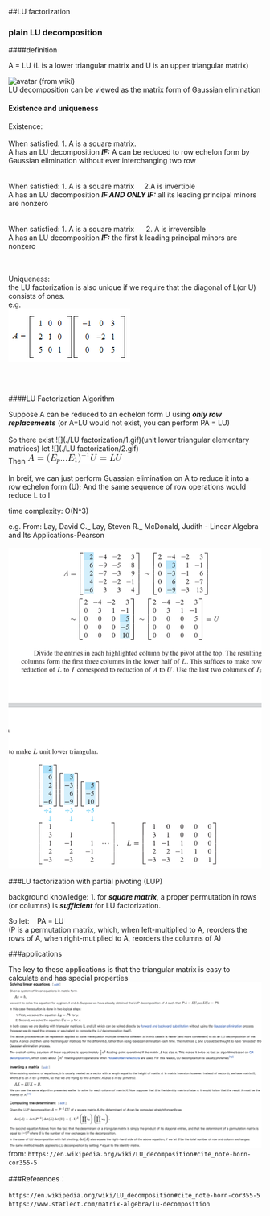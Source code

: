 ##LU factorization

### plain LU decomposition

####definition

A = LU (L is a lower triangular matrix and U is an upper triangular matrix)

![avatar](https://wikimedia.org/api/rest_v1/media/math/render/svg/d536704df4f1374607bef1519ce452a28ea4a03a)
(from wiki)  
LU decomposition can be viewed as the matrix form of Gaussian elimination


#### Existence and uniqueness

Existence:   <br /> <br />
When satisfied: 1. A is a square matrix.  
A has an LU decomposition _**IF:**_ A can be reduced to row echelon form by Gaussian elimination without ever interchanging two row
 <br /> <br /> <br />
When satisfied: 1. A is a square matrix &nbsp;&nbsp;&nbsp;&nbsp;2.A is invertible      
A has an LU decomposition _**IF AND ONLY IF:**_ all its leading principal minors are nonzero
 <br /> <br /> <br />
When satisfied: 1. A is a square matrix &nbsp;&nbsp;&nbsp;&nbsp; 2. A is irreversible   
A has an LU decomposition **_IF:_** the first k leading principal minors are nonzero
 <br /> <br /> <br />

Uniqueness:  
the LU factorization is also unique if we require that the diagonal of L(or U) consists of ones.   
e.g.   
![](./res/lu-decomposition__13.png)

<br /> <br />

####LU Factorization Algorithm

Suppose A can be reduced to an echelon form U using **_only row replacements_** (or A=LU would not exist, you can perform PA = LU)<br/><br/>
So there exist ![](./LU factorization/1.gif)(unit lower triangular elementary matrices) let ![](./LU factorization/2.gif)<br/>
Then ![](./res/3.gif)<br/><br/>
In breif, we can just perform Guassian elimination on A to reduce it into a row echelon form (U); And the same sequence of row operations would reduce L to I 

time complexity: O(N^3)



e.g. From: Lay, David C._ Lay, Steven R._ McDonald, Judith - Linear Algebra and Its Applications-Pearson<br/><br/>
![](./res/LUexample.png)



###LU factorization with partial pivoting (LUP)

background knowledge: 1. for _**square matrix**_, a proper permutation in rows (or columns) is **_sufficient_** for LU factorization.<br/>

So let:&nbsp;&nbsp;&nbsp; PA = LU  
(P is a permutation matrix, which, when left-multiplied to A, reorders the rows of A, when right-mutiplied to A, reorders the columns of A)
<br/>


###applications

The key to these applications is that the triangular matrix is easy to calculate and has special properties
![](./res/wiki.png)
from: `https://en.wikipedia.org/wiki/LU_decomposition#cite_note-horn-cor355-5`

###References：  

`https://en.wikipedia.org/wiki/LU_decomposition#cite_note-horn-cor355-5 `
`https://www.statlect.com/matrix-algebra/lu-decomposition`
